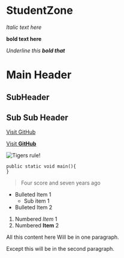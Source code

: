 # StudentZone

_Italic text here_

**bold text here**

_Underline this **bold that**_

# Main Header

## SubHeader

## Sub Sub Header

[Visit GitHub](http://github.com)

[Visit **GitHub**](http://github.com)

![Tigers rule!](https://upload.wikimedia.org/wikipedia/commons/5/56/Tiger.50.jpg)

```
public static void main(){
}
```

> Four score and seven years ago

- Bulleted Item 1
  - Sub item 1
- Bulleted Item 2

1. Numbered _Item_ 1
2. Numbered **Item** 2

All this content here
Will be in one paragraph.

Except this will be in the second paragraph.

